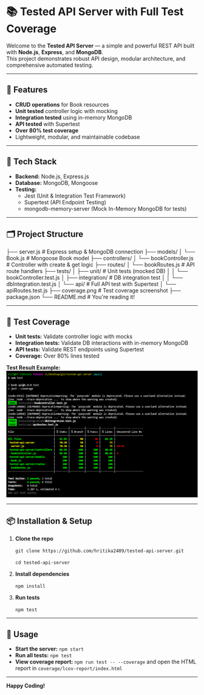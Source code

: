 # 📚 Tested API Server with Full Test Coverage

Welcome to the **Tested API Server** — a simple and powerful REST API built with **Node.js**, **Express**, and **MongoDB**.  
This project demonstrates robust API design, modular architecture, and comprehensive automated testing.

---

## 🚀 Features

- **CRUD operations** for Book resources
- **Unit tested** controller logic with mocking
- **Integration tested** using in-memory MongoDB
- **API tested** with Supertest
- **Over 80% test coverage**
- Lightweight, modular, and maintainable codebase

---

## 🧠 Tech Stack

- **Backend:** Node.js, Express.js  
- **Database:** MongoDB, Mongoose  
- **Testing:**
  - Jest (Unit & Integration Test Framework)
  - Supertest (API Endpoint Testing)
  - mongodb-memory-server (Mock In-Memory MongoDB for tests)

---

## 🗂️ Project Structure

├── server.js                     # Express setup & MongoDB connection
├── models/
│   └── Book.js                   # Mongoose Book model
├── controllers/
│   └── bookController.js         # Controller with create & get logic
├── routes/
│   └── bookRoutes.js             # API route handlers
├── tests/
│   ├── unit/                     # Unit tests (mocked DB)
│   │   └── bookController.test.js
│   ├── integration/              # DB integration test
│   │   └── dbIntegration.test.js
│   └── api/                      # Full API test with Supertest
│       └── apiRoutes.test.js
├── coverage.png                  # Test coverage screenshot
├── package.json
└── README.md                     # You're reading it!

---

## 🧪 Test Coverage

- **Unit tests:** Validate controller logic with mocks
- **Integration tests:** Validate DB interactions with in-memory MongoDB
- **API tests:** Validate REST endpoints using Supertest
- **Coverage:** Over 80% lines tested

**Test Result Example:**  
![npm test result](./test.png)

---

## 📦 Installation & Setup

1. **Clone the repo**

   ```git clone https://github.com/hritika2409/tested-api-server.git```

   ```cd tested-api-server```

2. **Install dependencies**

   ```npm install```

4. **Run tests**

   ```npm test```


---

## 📝 Usage

- **Start the server:** `npm start`
- **Run all tests:** `npm test`
- **View coverage report:** `npm run test -- --coverage` and open the HTML report in `coverage/lcov-report/index.html`

---

**Happy Coding!**
